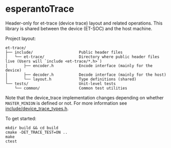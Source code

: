 # esperantoTrace

Header-only for et-trace (device trace) layout and related operations.
This library is shared between the device (ET-SOC) and the host machine.

Project layout:

    et-trace/
    ├── include/                    Public header files
    │   └── et-trace/               Directory where public header files live (Users will `include <et-trace/*.h>`)
    │       ├── encoder.h           Encode interface (mainly for the device)
    │       ├── decoder.h           Decode interface (mainly for the host)
    │       └── layout.h            Type definitions (shared)
    └── tests/                      Unit-level tests
        └── common/                 Common test utilities

Note that the device_trace implementation changes depending on whether `MASTER_MINION` is defined or not.
For more information see [include/device_trace_types.h](include/device_trace_types.h).

To get started:

    mkdir build && cd build
    cmake -DET_TRACE_TEST=ON ..
    make
    ctest
